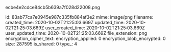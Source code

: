 ecbe4e2cdce84cb5b639a7f028d22008.png

id: 83ab77ca7e0945e987c335fb884af3e2
mime: image/png
filename: 
created_time: 2020-10-02T21:25:03.669Z
updated_time: 2020-10-02T21:25:03.669Z
user_created_time: 2020-10-02T21:25:03.669Z
user_updated_time: 2020-10-02T21:25:03.669Z
file_extension: png
encryption_cipher_text: 
encryption_applied: 0
encryption_blob_encrypted: 0
size: 287595
is_shared: 0
type_: 4